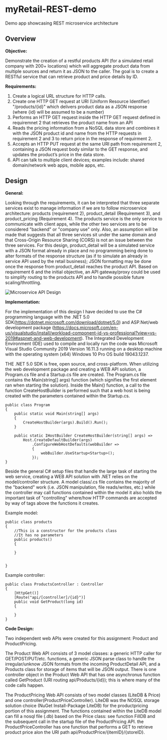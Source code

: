 # myRetail-REST-demo
Demo app showcasing REST microservice architecture

## Overview

**Objective:**

Demonstrate the creation of a restful products API (for a simulated retail company with 200+ locations) which will aggregate product data from multiple sources and return it as JSON to the caller. The goal is to create a RESTful service that can retrieve product and price details by ID. 

**Requirements:**
1. Create a logical URL structure for HTTP calls.
2. Create one HTTP GET request at URI (Uniform Resource Identifier) "/products/{id}" which delivers product data as a JSON response (where {id} will be assumed to be a number)
3. Performs an HTTP GET request inside the HTTP GET request defined in requiremnet 2 that retrieves the product name from an API
4. Reads the pricing information from a NoSQL data store and combines it with the JSON product id and name from the HTTP requests in requirement 2 and 3 to return price in the response of requirment 2.
5. Accepts an HTTP PUT request at the same URI path from requirement 2, containing a JSON request body similar to the GET response, and updates the product’s price in the data store.
6. API can talk to multiple client devices; examples include: shared domain/network web apps,  mobile apps, etc. 

## Design

**General:**

Looking through the requirements, it can be interpreted that three separate services exist to manage information if we are to follow microservice architecture: products (requirement 2), product_detail (Requirement 3), and product_pricing (Requirement 4). The products service is the only service to communicate with client apps, while the other two services are to be considered "backend" or "company use" only. Also, an assumption will be made that suggests that all three services sit under the same domain and that Cross-Origin Resource Sharing (CORS) is not an issue between the three services. For this design, product_detail will be a simulated service with a JSON format already in place and no programming being done to alter formats of the response structure (as if to simulate an already in service API used by the retail business); JSON formatting may be done once the response from product_detail reaches the product API. Based on requirement 6 and the initial objective, an API gateway/proxy could be used to simplify routing to the products API and to handle possible future scaling/throttling.

![Microservice API Design](https://user-images.githubusercontent.com/53889382/133884427-966f29c9-cd05-4559-9ea0-66cbcb4c7bb8.PNG)

**Implementation:**

For the implementation of this design I have decided to use the C# programming language with the .NET 5.0 SDK(https://dotnet.microsoft.com/download/dotnet/5.0) and ASP.Net/web development package (https://docs.microsoft.com/en-us/visualstudio/install/workload-component-id-vs-professional?view=vs-2019#aspnet-and-web-development). The Integrated Development Environment (IDE) used to compile and locally run the code was Microsoft Visual Studio Community 2019 Version 16.11.3 running on a desktop machine with the operating system (x64) Windows 10 Pro OS build 19043.1237.


THE .NET 5.0 SDK is free, open source, and cross-platform. When utilizing the web development package and creating a WEB API solution, a Program.cs file and a Startup.cs file are created. The Program.cs file contains the Main(string[] args) function (which signifies the first element ran when starting the solution). Inside the Main() function, a call to the function CreateHostBuilder is performed such that a web host is being created with the parameters contained within the Startup.cs.


    public class Program
    {
        public static void Main(string[] args)
        {
            CreateHostBuilder(args).Build().Run();
        }

        public static IHostBuilder CreateHostBuilder(string[] args) =>
            Host.CreateDefaultBuilder(args)
                .ConfigureWebHostDefaults(webBuilder =>
                {
                    webBuilder.UseStartup<Startup>();
                });
    }
    
Beside the general C# setup files that handle the large task of starting the web service, creating a WEB API solution with .NET relies on the model/controller structure. A model class/.cs file contains the majority of the "backend" work (i.e. JSON manipulation, file reads/writes, etc.) while the controller may call functions contained within the model it also holds the important task of "controlling" where/how HTTP commands are accepted by way of tags above the functions it creates.

Example model:

    public class products
    {
        //This is a constructor for the products class
        //It has no parameters
        public products()
        {

        }


    }
    
Example controller:

    public class ProductsController : Controller
    {
        [HttpGet()]
        [Route("api/[controller]/{id}")]
        public void GetProduct(long id)
        {
            
        }
    }

**Code Design:**

Two independent web APIs were created for this assignment: Product and ProductPricing. 

The Product Web API consists of 3 model classes: a generic HTTP caller for GET/POST/PUT/etc. functions, a generic JSON parse class to handle the irregular/unknow JSON formats from the incoming ProductDetail API, and a Products class for storage of items that will be JSON output. There is one controller object in the Product Web API that has one asynchronus function called GetProduct (URI routing api/Products/{id}); this is where many of the code calls happen.

The ProductPricing Web API consists of two model classes (LiteDB & Price) and one controller(ProductPriceController). LiteDB was the NOSQL storage solution choice (NuGet Install-Package LiteDB) for the productpricing portion of this assignment. The functions contained within the LiteDB model can fill a nosql file (.db) based on the Price class: see function FillDB and the subsequent call in the startup file of the ProductPricing API. the ProductPriceController has one function that performs a GET to retrieve product price alon the URI path api/ProductPrice/{itemID}/{storeID}.

